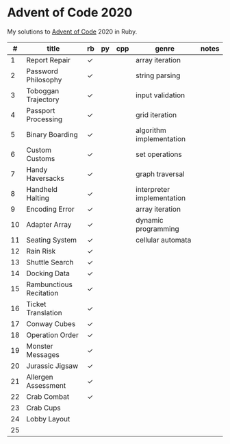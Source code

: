 # Advent of Code 2020

My solutions to [Advent of Code](https://adventofcode.com/) 2020 in Ruby.

| #  | title                   | rb | py | cpp | genre                      | notes |
|----|-------------------------|----|----|-----|----------------------------|-------|
| 1  | Report Repair           | ✓  |    |     | array iteration            |       |
| 2  | Password Philosophy     | ✓  |    |     | string parsing             |       |
| 3  | Toboggan Trajectory     | ✓  |    |     | input validation           |       |
| 4  | Passport Processing     | ✓  |    |     | grid iteration             |       |
| 5  | Binary Boarding         | ✓  |    |     | algorithm implementation   |       |
| 6  | Custom Customs          | ✓  |    |     | set operations             |       |
| 7  | Handy Haversacks        | ✓  |    |     | graph traversal            |       |
| 8  | Handheld Halting        | ✓  |    |     | interpreter implementation |       |
| 9  | Encoding Error          | ✓  |    |     | array iteration            |       |
| 10 | Adapter Array           | ✓  |    |     | dynamic programming        |       |
| 11 | Seating System          | ✓  |    |     | cellular automata          |       |
| 12 | Rain Risk               | ✓  |    |     |                            |       |
| 13 | Shuttle Search          | ✓  |    |     |                            |       |
| 14 | Docking Data            | ✓  |    |     |                            |       |
| 15 | Rambunctious Recitation | ✓  |    |     |                            |       |
| 16 | Ticket Translation      | ✓  |    |     |                            |       |
| 17 | Conway Cubes            | ✓  |    |     |                            |       |
| 18 | Operation Order         | ✓  |    |     |                            |       |
| 19 | Monster Messages        | ✓  |    |     |                            |       |
| 20 | Jurassic Jigsaw         | ✓  |    |     |                            |       |
| 21 | Allergen Assessment     | ✓  |    |     |                            |       |
| 22 | Crab Combat             | ✓  |    |     |                            |       |
| 23 | Crab Cups               |    |    |     |                            |       |
| 24 | Lobby Layout            |    |    |     |                            |       |
| 25 |                         |    |    |     |                            |       |
